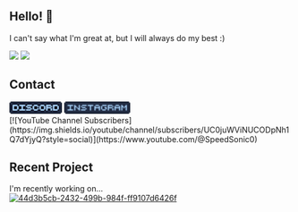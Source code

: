 ## Hello! 👋

I can't say what I'm great at, but I will always do my best :)
<div align="left">
  <img src="https://gitmystat.vercel.app/user?theme=blueberry&username=SpeedSonic0MC"/>
  <img src="https://gitmystat.vercel.app/top?theme=blueberry&username=SpeedSonic0MC&layout=bar"/>
</div>

## Contact
<!-- The image I resized in paint.net is too large so I gonna shrink it to 22 instead of just uploading the shit again -->
<div align="left">
  <a href="https://discord.gg/DhwmRTHQSJ"><img src="https://raw.githubusercontent.com/SpeedSonic0MC/SpeedSonic0MC/main/assets/6e9b94d2-b488-47df-ae2b-4313338e2d0a.png" height="22"/></a>
  <a href="https://instagram.com/speedsonic01"><img src="https://raw.githubusercontent.com/SpeedSonic0MC/SpeedSonic0MC/main/assets/4d1ee929-a3d7-4316-8e3e-cfccf5aed25c.png" height="22"/></a>
</div>
[![YouTube Channel Subscribers](https://img.shields.io/youtube/channel/subscribers/UC0juWViNUCODpNh1Q7dYjyQ?style=social)](https://www.youtube.com/@SpeedSonic0)

## Recent Project
I'm recently working on...<br/>
[![44d3b5cb-2432-499b-984f-ff9107d6426f](https://gitmystat.vercel.app/recent?theme=gold&username=SpeedSonic0MC)](https://github.com/speedsonic0mc)

